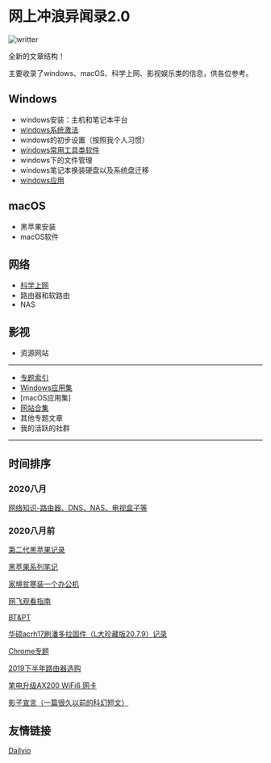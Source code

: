 # 网上冲浪异闻录2.0
![writter](https://img.shields.io/badge/%E4%BD%9C%E8%80%85-zwiss%20cai-brightgreen)

全新的文章结构！

主要收录了windows、macOS、科学上网、影视娱乐类的信息，供各位参考。

## Windows
*  windows安装：主机和笔记本平台
*  [windows系统激活](articles/win/winkms.md)
*  windows的初步设置（按照我个人习惯）
*  [windows常用工具类软件](articles/applist.md)
*  windows下的文件管理
*  windows笔记本换装硬盘以及系统盘迁移
*  [windows应用](articles/win/winapp.md)

## macOS
*  黑苹果安装
*  macOS软件

## 网络
*  [科学上网](articles/net/vpn.md)
*  路由器和软路由
*  NAS

## 影视
*  资源网站
---

* [专题索引](articles/abc.md)
* [Windows应用集](articles/applist.md)
* [macOS应用集]
* [网站合集](articles/websites.md)
* 其他专题文章
* 我的活跃的社群

---
## 时间排序
### 2020八月
[网络知识-路由器、DNS、NAS、电视盒子等](articles/Net.md)

### 2020八月前
[第二代黑苹果记录](articles/hackintosh2020.md)

[黑苹果系列笔记](articles/hackintosh.md)

[家境贫寒装一个办公机](articles/PCbuild2020A.md)

[网飞观看指南](articles/Netflix.md)

[BT&PT](articles/BTPT.md)

[华硕acrh17刷潘多拉固件（L大珍藏版20.7.9）记录](articles/acrh17pandora.md)

[Chrome专题](articles/chrome.md)

[2019下半年路由器选购](articles/Router2019.md)

[笔电升级AX200 WiFi6 网卡](articles/AX200.md)

[影子宣言（一篇很久以前的科幻短文）](articles/20140628.md)





## 友情链接
[Dailyio](https://dailyio.me/)